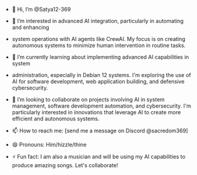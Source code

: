 - 👋 Hi, I’m @Satya12-369
- 👀 I’m interested in advanced AI integration, particularly in automating and enhancing 
- system operations with AI agents like CrewAI. My focus is on creating autonomous systems to minimize human intervention in routine tasks.
- 🌱 I’m currently learning about implementing advanced AI capabilities in system 
- administration, especially in Debian 12 systems. I'm exploring the use of AI for software development, web application building, and defensive cybersecurity.
- 💞️ I’m looking to collaborate on projects involving AI in system management, software development automation, and cybersecurity. I'm particularly interested in innovations that leverage AI to create more efficient and autonomous systems.

- 📫 How to reach me: [send me a message on Discord @sacredom369]
- 😄 Pronouns: Him/hizzle/thine
- ⚡ Fun fact: I am also a musician and will be using my AI capabilities to produce amazing songs. Let's collaborate!

